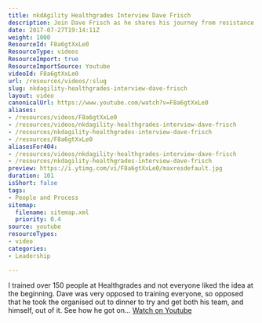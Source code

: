 ```yaml
---
title: nkdAgility Healthgrades Interview Dave Frisch
description: Join Dave Frisch as he shares his journey from resistance to acceptance in training at Healthgrades, revealing insights from his unique dinner strategy!
date: 2017-07-27T19:14:11Z
weight: 1000
ResourceId: F8a6gtXxLe0
ResourceType: videos
ResourceImport: true
ResourceImportSource: Youtube
videoId: F8a6gtXxLe0
url: /resources/videos/:slug
slug: nkdagility-healthgrades-interview-dave-frisch
layout: video
canonicalUrl: https://www.youtube.com/watch?v=F8a6gtXxLe0
aliases:
- /resources/videos/F8a6gtXxLe0
- /resources/videos/nkdagility-healthgrades-interview-dave-frisch
- /resources/nkdagility-healthgrades-interview-dave-frisch
- /resources/F8a6gtXxLe0
aliasesFor404:
- /resources/videos/nkdagility-healthgrades-interview-dave-frisch
- /resources/nkdagility-healthgrades-interview-dave-frisch
preview: https://i.ytimg.com/vi/F8a6gtXxLe0/maxresdefault.jpg
duration: 101
isShort: false
tags:
- People and Process
sitemap:
  filename: sitemap.xml
  priority: 0.4
source: youtube
resourceTypes:
- video
categories:
- Leadership

---
```

 I trained over 150 people at Healthgrades and not everyone liked the idea at the beginning. Dave was very opposed to training everyone, so opposed that he took the organised out to dinner to try and get both his team, and himself, out of it. See how he got on... 
 [Watch on Youtube](https://www.youtube.com/watch?v=F8a6gtXxLe0)
